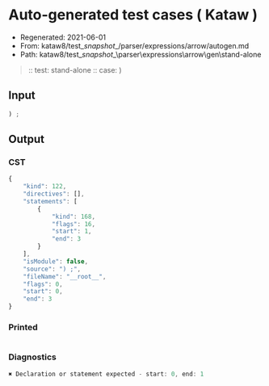 # Auto-generated test cases ( Kataw )
- Regenerated: 2021-06-01
- From: kataw8/test\__snapshot__/parser/expressions/arrow/autogen.md
- Path: kataw8/test\__snapshot__\parser\expressions\arrow\gen\stand-alone
> :: test: stand-alone
> :: case: )
## Input

`````js
) ;
`````
## Output

### CST

```javascript
{
    "kind": 122,
    "directives": [],
    "statements": [
        {
            "kind": 168,
            "flags": 16,
            "start": 1,
            "end": 3
        }
    ],
    "isModule": false,
    "source": ") ;",
    "fileName": "__root__",
    "flags": 0,
    "start": 0,
    "end": 3
}
```

### Printed

```javascript

```

### Diagnostics

```javascript
✖ Declaration or statement expected - start: 0, end: 1

```

